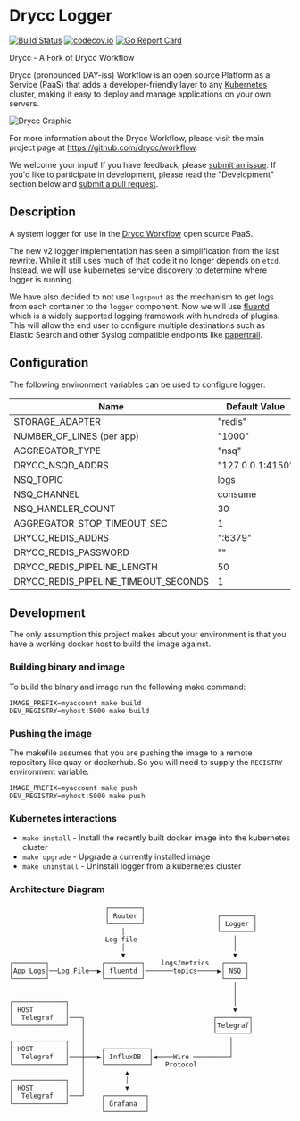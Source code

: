 
# Drycc Logger
[![Build Status](https://travis-ci.org/drycc/logger.svg?branch=main)](https://travis-ci.org/drycc/logger)
[![codecov.io](https://codecov.io/github/drycc/logger/coverage.svg?branch=main)](https://codecov.io/github/drycc/logger?branch=main)
[![Go Report Card](https://goreportcard.com/badge/github.com/drycc/logger)](https://goreportcard.com/report/github.com/drycc/logger)

Drycc - A Fork of Drycc Workflow

Drycc (pronounced DAY-iss) Workflow is an open source Platform as a Service (PaaS) that adds a developer-friendly layer to any [Kubernetes](http://kubernetes.io) cluster, making it easy to deploy and manage applications on your own servers.

![Drycc Graphic](https://getdrycc.blob.core.windows.net/get-drycc/drycc-graphic-small.png)

For more information about the Drycc Workflow, please visit the main project page at https://github.com/drycc/workflow.

We welcome your input! If you have feedback, please [submit an issue][issues]. If you'd like to participate in development, please read the "Development" section below and [submit a pull request][prs].

## Description
A system logger for use in the [Drycc Workflow](https://drycc.com/workflow/) open source PaaS.

The new v2 logger implementation has seen a simplification from the last rewrite. While it still uses much of that code it no longer depends on `etcd`. Instead, we will use kubernetes service discovery to determine where logger is running.

We have also decided to not use `logspout` as the mechanism to get logs from each container to the `logger` component. Now we will use [fluentd](http://fluentd.org) which is a widely supported logging framework with hundreds of plugins. This will allow the end user to configure multiple destinations such as Elastic Search and other Syslog compatible endpoints like [papertrail](http://papertrailapp.com).

## Configuration
The following environment variables can be used to configure logger:

| Name | Default Value |
|------|---------------|
| STORAGE_ADAPTER | "redis" |
| NUMBER_OF_LINES (per app) | "1000" |
| AGGREGATOR_TYPE | "nsq" |
| DRYCC_NSQD_ADDRS | "127.0.0.1:4150" |
| NSQ_TOPIC | logs |
| NSQ_CHANNEL | consume |
| NSQ_HANDLER_COUNT | 30 |
| AGGREGATOR_STOP_TIMEOUT_SEC | 1 |
| DRYCC_REDIS_ADDRS | ":6379" |
| DRYCC_REDIS_PASSWORD | "" |
| DRYCC_REDIS_PIPELINE_LENGTH | 50 |
| DRYCC_REDIS_PIPELINE_TIMEOUT_SECONDS | 1 |

## Development
The only assumption this project makes about your environment is that you have a working docker host to build the image against.

### Building binary and image
To build the binary and image run the following make command:

```console
IMAGE_PREFIX=myaccount make build
DEV_REGISTRY=myhost:5000 make build
```

### Pushing the image
The makefile assumes that you are pushing the image to a remote repository like quay or dockerhub. So you will need to supply the `REGISTRY` environment variable.

```console
IMAGE_PREFIX=myaccount make push
DEV_REGISTRY=myhost:5000 make push
```

### Kubernetes interactions
* `make install` - Install the recently built docker image into the kubernetes cluster
* `make upgrade` - Upgrade a currently installed image
* `make uninstall` - Uninstall logger from a kubernetes cluster

### Architecture Diagram
```
                        ┌────────┐
                        │ Router │                  ┌────────┐
                        └────────┘                  │ Logger │
                            │                       └────────┘
                        Log file                        │
                            │                           │
                            ▼                           ▼
┌────────┐             ┌─────────┐    logs/metrics   ┌─────┐
│App Logs│──Log File──▶│ fluentd │───────topics─────▶│ NSQ │
└────────┘             └─────────┘                   └─────┘
                                                        │
                                                        │
┌─────────────┐                                         │
│ HOST        │                                         ▼
│  Telegraf   │───┐                                ┌────────┐
└─────────────┘   │                                │Telegraf│
                  │                                └────────┘
┌─────────────┐   │                                    │
│ HOST        │   │    ┌───────────┐                   │
│  Telegraf   │───┼───▶│ InfluxDB  │◀────Wire ─────────┘
└─────────────┘   │    └───────────┘   Protocol
                  │          ▲
┌─────────────┐   │          │
│ HOST        │   │          ▼
│  Telegraf   │───┘    ┌──────────┐
└─────────────┘        │ Grafana  │
                       └──────────┘
```

[issues]: https://github.com/drycc/logger/issues
[prs]: https://github.com/drycc/logger/pulls
[v2.18]: https://github.com/drycc/workflow/releases/tag/v2.18.0
